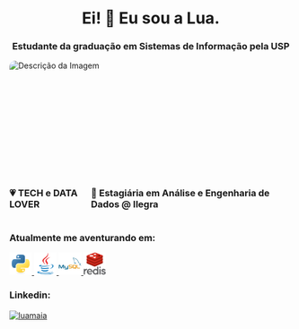 <h1 align="center">Ei! 🌚 Eu sou a Lua.</h1>

<h3 align="center">Estudante da graduação em Sistemas de Informação pela USP</h3>

<div style="border-radius: 10px; overflow: hidden; display: inline-block;">
  <img align="right" src="https://media.tenor.com/y2JXkY1pXkwAAAAM/cat-computer.gif" alt="Descrição da Imagem" width="200" height="200">
</div>

<div  style="display: flex; align-items: flex-start;">
  <h3>💗 TECH e DATA LOVER </h3>
  <h3>🌠 Estagiária em Análise e Engenharia de Dados @ Ilegra </h3>
</div>

<h3 align="left">Atualmente me aventurando em: </h3>
<p align="left"><a href="https://www.python.org" target="_blank" rel="noreferrer"> <img src="https://raw.githubusercontent.com/devicons/devicon/master/icons/python/python-original.svg" alt="python" width="40" height="40"/> </a> <a href="https://www.java.com" target="_blank" rel="noreferrer"> <img src="https://raw.githubusercontent.com/devicons/devicon/master/icons/java/java-original.svg" alt="java" width="40" height="40"/> </a> <a href="https://www.mysql.com/" target="_blank" rel="noreferrer"> <img src="https://raw.githubusercontent.com/devicons/devicon/master/icons/mysql/mysql-original-wordmark.svg" alt="mysql" width="40" height="40"/> </a> <a href="https://redis.io" target="_blank" rel="noreferrer"> <img src="https://raw.githubusercontent.com/devicons/devicon/master/icons/redis/redis-original-wordmark.svg" alt="redis" width="40" height="40"/> </a> </p>

<h3 align="left">Linkedin:</h3>
<p align="left">
<a href="https://linkedin.com/in/luamaia" target="blank"><img align="center" src="https://raw.githubusercontent.com/rahuldkjain/github-profile-readme-generator/master/src/images/icons/Social/linked-in-alt.svg" alt="luamaia" height="30" width="40" /></a>
</p>

<!--
**thelua/thelua** is a ✨ _special_ ✨ repository because its `README.md` (this file) appears on your GitHub profile.

Here are some ideas to get you started:

- 🔭 I’m currently working on ...
- 🌱 I’m currently learning ...
- 👯 I’m looking to collaborate on ...
- 🤔 I’m looking for help with ...
- 💬 Ask me about ...
- 📫 How to reach me: ...
- 😄 Pronouns: ...
- ⚡ Fun fact: ...
-->
